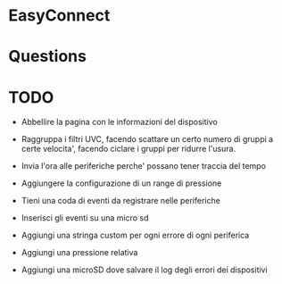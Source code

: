 # EasyConnect


# Questions

# TODO

 - Abbellire la pagina con le informazioni del dispositivo
 - Raggruppa i filtri UVC, facendo scattare un certo numero di gruppi a certe velocita', facendo ciclare i gruppi per ridurre l'usura.

 - Invia l'ora alle periferiche perche' possano tener traccia del tempo
 - Aggiungere la configurazione di un range di pressione
 - Tieni una coda di eventi da registrare nelle periferiche
 - Inserisci gli eventi su una micro sd
 - Aggiungi una stringa custom per ogni errore di ogni periferica
 - Aggiungi una pressione relativa
 - Aggiungi una microSD dove salvare il log degli errori dei dispositivi
